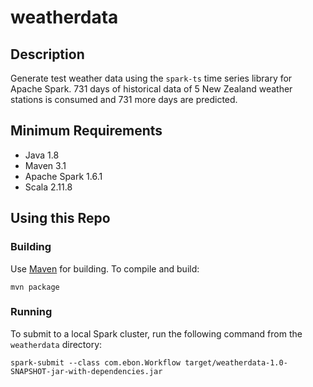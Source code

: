 # weatherdata

Description
-----------

Generate test weather data using the `spark-ts` time series library for Apache Spark.
731 days of historical data of 5 New Zealand weather stations is consumed and 731 more days are predicted.

Minimum Requirements
--------------------

* Java 1.8
* Maven 3.1
* Apache Spark 1.6.1
* Scala 2.11.8

Using this Repo
---------------

### Building

Use [Maven](https://maven.apache.org/) for building. To compile and build:

    mvn package

### Running

To submit to a local Spark cluster, run the following command
from the `weatherdata` directory:

    spark-submit --class com.ebon.Workflow target/weatherdata-1.0-SNAPSHOT-jar-with-dependencies.jar